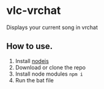# vlc-vrchat
Displays your current song in vrchat

## How to use.
1) Install [nodejs](https://nodejs.org)
2) Download or clone the repo
3) Install node modules `npm i`
4) Run the bat file
